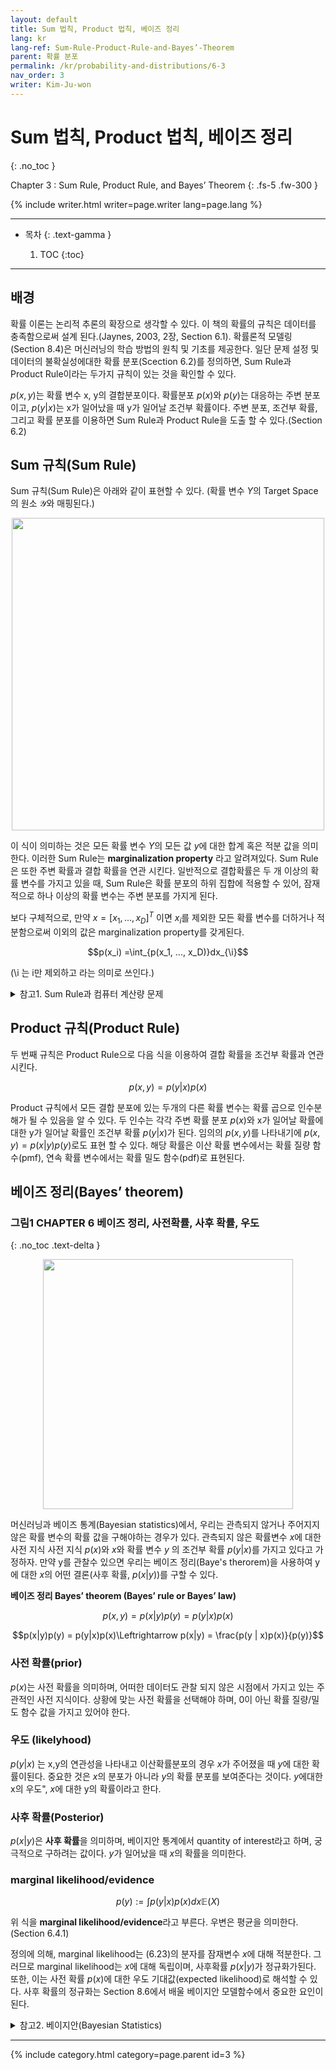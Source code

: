 ```yaml
---
layout: default
title: Sum 법칙, Product 법칙, 베이즈 정리 
lang: kr
lang-ref: Sum-Rule-Product-Rule-and-Bayes’-Theorem
parent: 확률 분포
permalink: /kr/probability-and-distributions/6-3
nav_order: 3
writer: Kim-Ju-won
---
```


# Sum 법칙, Product 법칙, 베이즈 정리
{: .no_toc }

Chapter 3 : Sum Rule, Product Rule, and Bayes’ Theorem
{: .fs-5 .fw-300 }


{% include writer.html writer=page.writer lang=page.lang %}

---

- 목차
    {: .text-gamma }

    1. TOC
    {:toc}

---
## 배경

확률 이론는 논리적 추론의 확장으로 생각할 수 있다. 이 책의 확률의 규칙은 데이터를 충족함으로써 설계 된다.(Jaynes, 2003, 2장, Section 6.1). 확률론적 모델링(Section 8.4)은 머신러닝의 학습 방법의 원칙 및 기초를 제공한다. 일단 문제 설정 및 데이터의 불확실성에대한 확률 분포(Scection 6.2)를 정의하면, Sum Rule과 Product Rule이라는 두가지 규칙이 있는 것을 확인할 수 있다.

$p(x, y)$는 확률 변수 x, y의 결합분포이다. 확률분포 $p(x)$와 $p(y)$는 대응하는 주변 분포이고, 
$p(y|x)$는 x가 일어났을 때 y가 일어날 조건부 확률이다. 주변 분포, 조건부 확률, 그리고 확률 분포를 이용하면 Sum Rule과 Product Rule을 도출 할 수 있다.(Section 6.2)

## Sum 규칙(Sum Rule)

Sum 규칙(Sum Rule)은 아래와 같이 표현할 수 있다. (확률 변수 $Y$의 Target Space의 원소 $\mathcal{Y}$와 매핑된다.) 

<div style="text-align : center;">
    <img src="{{ site.figure | absolute_url }}6.3.0.png" width="500px"/>
</div>

이 식이 의미하는 것은 모든 확률 변수 $Y$의 모든 값 $y$에 대한 합계 혹은 적분 값을 의미한다. 이러한 Sum Rule는 **marginalization property** 라고 알려져있다. Sum Rule은 또한 주변 확률과 결합 확률을 연관 시킨다. 일반적으로 결합확률은 두 개 이상의 확률 변수를 가지고 있을 때, Sum Rule은 확률 분포의 하위 집합에 적용할 수 있어, 잠재적으로 하나 이상의 확률 변수는 주변 분포를 가지게 된다. 

보다 구체적으로, 만약 $x = [x_1 , . . . , x_D ]^T$ 이면 $x_i$를 제외한 모든 확률 변수를 더하거나 적분함으로써 이외의 값은 marginalization property를 갖게된다. 


$$p(x_i) =\int_{p(x_1, ..., x_D)}dx_{\i}$$


(\i 는 i만 제외하고 라는 의미로 쓰인다.)

<details>
<summary>참고1. Sum Rule과 컴퓨터 계산량 문제</summary>
  <p>확률론적 모델링의 컴퓨터 계산량 문제는 Sum Rule을 적용하면서 발생한다. 많은 양의 이산 확률 변수가 있을 경우, Sum Rule은 고차원의 합 혹은 적분을 하게 된다. 이러한 고차원의 합/적분은 컴퓨터 연산을 어렵게 하며, 얼마나 걸리는지 적당한 시간을 알기 힘들다.</p>
</details>

## Product 규칙(Product Rule)

두 번째 규칙은 Product Rule으로 다음 식을 이용하여 결합 확률을 조건부 확률과 연관시킨다. 


$$p(x, y) = p(y | x)p(x)$$


Product 규칙에서 모든 결합 분포에 있는 두개의 다른 확률 변수는 확률 곱으로 인수분해가 될 수 있음을 알 수 있다. 두 인수는 각각 주변 확률 분포 $p(x)$와 x가 일어날 확률에 대한 y가 일어날 확률인 조건부 확률 
$p(y|x)$가 된다. 임의의 $p(x, y)$를 나타내기에 
$p(x, y) = p(x|y)p(y)$로도 표현 할 수 있다. 해당 확률은 이산 확률 변수에서는 확률 질량 함수(pmf), 연속 확률 변수에서는 확률 밀도 함수(pdf)로 표현된다. 

## 베이즈 정리(Bayes’ theorem)

### **그림1** CHAPTER 6 베이즈 정리, 사전확률, 사후 확률, 우도
{: .no_toc .text-delta }
<div style="text-align : center;">
    <img src="{{ site.figure | absolute_url }}6.3.1.png" width="400px"/>
</div>

머신러닝과 베이즈 통계(Bayesian statistics)에서, 우리는 관측되지 않거나 주어지지 않은 확률 변수의 확률 값을 구해야하는 경우가 있다. 관측되지 않은 확률변수 $x$에 대한 사전 지식 사전 지식 $p(x)$와 $x$와 확률 변수 $y$ 의 조건부 확률 
$p(y|x)$를 가지고 있다고 가정하자. 만약 y를 관찰수 있으면 우리는 베이즈 정리(Baye's therorem)을 사용하여 y에 대한 $x$의 어떤 결론(사후 확률, 
$p(x|y)$)를 구할 수 있다. 

**베이즈 정리 Bayes’ theorem (Bayes’ rule or Bayes’ law)**

$$p(x, y) = p(x | y)p(y)= p(y | x)p(x)$$


$$p(x|y)p(y) = p(y|x)p(x)\Leftrightarrow p(x|y) = \frac{p(y | x)p(x)}{p(y)}$$ 

### 사전 확률(prior)

$p(x)$는 사전 확률을 의미하며, 어떠한 데이터도 관찰 되지 않은 시점에서 가지고 있는 주관적인 사전 지식이다. 상황에 맞는 사전 확률을 선택해야 하며, 0이 아닌 확률 질량/밀도 함수 값을 가지고 있어야 한다.

### 우도 (likelyhood)

$p(y|x)$
는 x,y의 연관성을 나타내고 이산확률분포의 경우 $x$가 주어졌을 때 $y$에 대한 확률이된다. 중요한 것은 $x$의 분포가 아니라 $y$의 확률 분포를 보여준다는 것이다. $y$에대한 x의 우도", $x$에 대한 y의 확률이라고 한다.

### 사후 확률(Posterior)
$p(x|y)$은 **사후 확률**을 의미하며, 베이지안 통계에서 quantity of interest라고 하며, 궁극적으로 구하려는 값이다. $y$가 일어났을 때 $x$의 확률을 의미한다.

### marginal likelihood/evidence

$$p(y):= \int p(y|x)p(x)  dx \mathbb{E}(X)$$

위 식을 **marginal likelihood/evidence**라고 부른다. 우변은 평균을 의미한다.(Section 6.4.1)

정의에 의해, marginal likelihood는 (6.23)의 분자를 잠재변수 
$x$에 대해 적분한다. 그러므로 marginal likelihood는 
$x$에 대해 독립이며, 사후확률 $p(x|y)$가 정규화가된다. 또한, 이는 사전 확률 $p(x)$에 대한 우도 기대값(expected likelihood)로 해석할 수 있다. 사후 확률의 정규화는 Section 8.6에서 배울 베이지안 모델함수에서 중요한 요인이 된다. 

<details>
<summary>참고2. 베이지안(Bayesian Statistics)</summary>
  <p>베이즈 통계학에서 사후분포는 quantity of interest로, 데이터와 사전확률로부터 가능한 모든 정보를 담고 있다. 사후확률을 따르는 대신, 사후확률의 최대값과 같은 통계량에 관심을 갖는 것도 가능하다. 그러나 이는 정보의 손실을 야기한다. 더 큰 맥락을 생각해보면, 사후확률은 의사결정 시스템에서 사용할 수 있으며, 완전 사후확률을 갖는 것은 매우 유용하며 robust한 결정을 내릴 수 있게된다.

예를 들어 강화학습에서 Deisenroth et al. 2015는 plausible transition functions의 완전 사후확률분포가 매우 빠른 학습(data/sample efficient)을 가능케 했으며, 사후 확률의 최댓값을 이용하는 방법은 일관되게 안 좋은 결론을 도출하였다. 따라서 완전 사후확률분포는 downstream task에서 매우 유용하다고 할 수 있다. 이는 Chapter 9의 선형 회귀의 관점에서 다시 살펴보도록 하겠다.</p>
</details>

---
<!-- id = [page_num] -->
{% include category.html category=page.parent id=3 %}

```